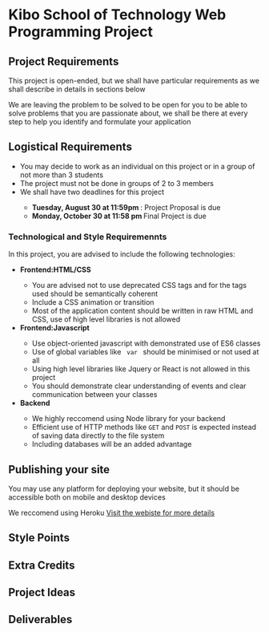 <h1> Kibo School of Technology Web Programming Project </h1>
<h2>Project Requirements </h2>
<p>This project is open-ended, but we shall have particular requirements as we shall describe in details in sections below</p>
<p> We are leaving the problem to be solved to be open for you to be able to solve problems that you are passionate about, we shall be there at every step to help you identify and formulate your application </p>
<h2> Logistical Requirements </h2>
<ul>
  <li> You may decide to work as an individual on this project or in a group of not more than 3 students  </li>
  <li>The project must not be done in groups of 2 to 3 members</li>
  <li> We shall have two deadlines for this project </li>
  <ul>
    <li> <b> Tuesday, August 30 at 11:59pm  </b>: Project Proposal is due </li>
    <li> <b> Monday, October 30 at  11:58 pm </b> Final Project is due</li>
  </ul>
  
</ul>

<h3>Technological and Style Requiremennts </h3>
In this project, you are advised to include the following technologies:
<ul>
  <li> <b>Frontend:HTML/CSS   </b>  </li>
   <ul>
     <li> You are advised not to use deprecated CSS tags and for the tags used should be semantically coherent </li>
      <li> Include a CSS animation or transition </li>
     <li> Most of the application content should be written in raw HTML and CSS, use of high level libraries is not allowed </li>
  </ul>
   <li> <b> Frontend:Javascript  </b>  </li>
   <ul>
     <li> Use object-oriented javascript with demonstrated use of ES6 classes  </li>
     <li> Use of global variables like <code> var </code>  should be minimised or not used at all</li>
     <li> Using high level libraries like Jquery or React is not allowed in this project</li>
      <li> You should demonstrate clear understanding of events and clear communication between your classes</li>
  </ul>
   <li> <b> Backend  </b>  </li>
   <ul>
     <li> We highly reccomend using Node library for your backend </li>
     <li> Efficient use of HTTP methods like <code>GET</code> and <code>POST</code> is expected instead of saving data directly to the file system </li>
       <li> Including  databases will be an added advantage </li>
  </ul>
</ul>



<h2>Publishing your site </h2>
<p> You may use any platform for deploying your website, but it should be accessible both on mobile and desktop devices </p>
<p> We reccomend using Heroku <a href = "https://www.heroku.com/">Visit the webiste for more details</a> </p>

<h2> Style Points</h2>

<h2> Extra Credits  </h2>

<h2> Project Ideas </h2>

<h2> Deliverables </h2>



